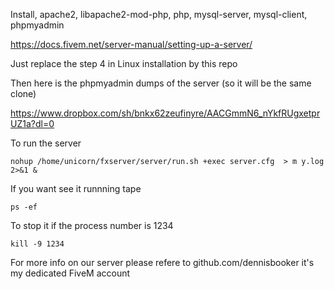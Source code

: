 Install, apache2, libapache2-mod-php, php, mysql-server, mysql-client, phpmyadmin

https://docs.fivem.net/server-manual/setting-up-a-server/

Just replace the step 4 in Linux installation by this repo

Then here is the phpmyadmin dumps of the server (so it will be the same clone)

https://www.dropbox.com/sh/bnkx62zeufinyre/AACGmmN6_nYkfRUgxetprUZ1a?dl=0

To run the server
```
nohup /home/unicorn/fxserver/server/run.sh +exec server.cfg  > m y.log 2>&1 &
```

If you want see it runnning tape 
```
ps -ef
```

To stop it if the process number is 1234
```
kill -9 1234
```

For more info on our server please refere to github.com/dennisbooker it's my dedicated FiveM account
